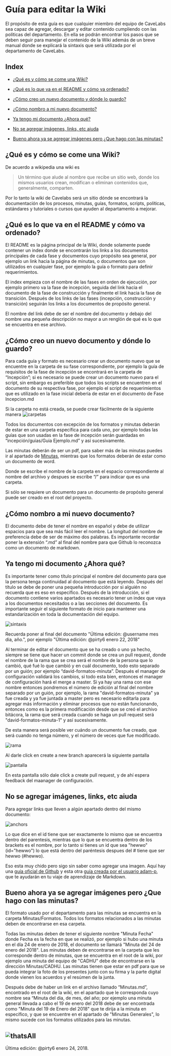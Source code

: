 # Guía para editar la Wiki
El propósito de esta guía es que cualquier miembro del equipo de CaveLabs sea capaz de agregar, descargar y editar contenido cumpliendo con las políticas del departamento. En ella se podrán encontrar los pasos que se deben seguir para manejar el contenido de la Wiki además de un breve manual donde se explicará la sintaxis que será utilizada por el departamento de CaveLabs.

## Index
* [¿Qué es y cómo se come una Wiki?](#Wiki)

* [¿Qué es lo que va en el README y cómo va ordenado?](#README)

* [¿Cómo creo un nuevo documento y dónde lo guardo?](#NuevoDocumento)

* [¿Cómo nombro a mi nuevo documento?](#Nombro)

* [Ya tengo mi documento ¿Ahora qué?](#DocumentoListo)

* [No se agregar imágenes, links, etc aiuda](#Imagenes)

* [Bueno ahora ya se agregar imágenes pero ¿Que hago con las minutas?](#Minutas)

<a id="Wiki"></a>
## ¿Qué es y cómo se come una Wiki?

De acuerdo a wikipedia una wiki es 
> Un término que alude al nombre que recibe un sitio web, donde los mismos usuarios crean, modifican o eliminan contenidos que, generalmente, comparten.

Por lo tanto la wiki de Cavelabs será un sitio dónde se encontrará la documentación de los procesos, minutas, guías, formatos, scripts, políticas, estándares y tutoriales o cursos que ayuden al departamento a mejorar.

<a id="README"></a> 
## ¿Qué es lo que va en el README y cómo va ordenado? 
El README es la página principal de la Wiki, donde solamente puede contener un index donde se encontrarán los links a los documentos principales de cada fase y documentos cuyo propósito sea general, por ejemplo un link hacia la página de minutas, o documentos que son utilizados en cualquier fase, por ejemplo la guía o formato para definir requerimientos.

El index empieza con el nombre de las fases en orden de ejecución, por ejemplo primero va la fase de incepción, seguida del link hacia el documento de la fase de construcción y finalmente el link hacia la fase de transición. Después de los links de las fases (incepción, construcción y transición) seguirán los links a los documentos de propósito general. 

El nombre del link debe de ser el nombre del documento y debajo del nombre una pequeña descripción no mayor a un renglón de qué es lo que se encuentra en ese archivo.

<a id="NuevoDocumento"></a> 
## ¿Cómo creo un nuevo documento y dónde lo guardo?
Para cada guía y formato es necesario crear un documento nuevo que se encuentre en la carpeta de su fase correspondiente, por ejemplo la guía de requisitos de la fase de incepción se encontrará en la carpeta de “Incepción”; si es necesario se puede crear un documento nuevo para el script, sin embargo es preferible que todos los scripts se encuentren en el documento de su respectiva fase, por ejemplo el script de requerimientos que es utilizado en la fase inicial debería de estar en el documento de Fase Incepcion.md

Si la carpeta no está creada, se puede crear fácilmente de la siguiente manera
![carpetas](https://i.stack.imgur.com/9Ifmj.gif)

Todos los documentos con excepción de los formatos y minutas deberán de estar en una carpeta específica para cada uno, por ejemplo todas las guías que son usadas en la fase de incepción serán guardadas en “incepción/guias/Guia Ejemplo.md” y así sucesivamente.

Las minutas deberán de ser un pdf, para saber más de las minutas puedes ir al apartado de [Minutas](#Minutas), mientras que los formatos deberán de estar como un documento de word.

Donde se escribe el nombre de la carpeta en el espacio correspondiente al nombre del archivo y despues se escribe “/” para indicar que es una carpeta. 

Si sólo se requiere un documento para un documento de propósito general puede ser creado en el root del proyecto.

<a id="Nombro"></a> 
## ¿Cómo nombro a mi nuevo documento?
El documento debe de tener el nombre en español y debe de utilizar espacios para que sea más fácil leer el nombre. La longitud del nombre de preferencia debe de ser de máximo dos palabras. Es importante recordar poner la extensión “.md” al final del nombre para que Github lo reconozca como un documento de markdown.

<a id="DocumentoListo"></a> 
## Ya tengo mi documento ¿Ahora qué?
Es importante tener como título principal el nombre del documento para que la persona tenga continuidad al documento que está leyendo. Después del título se debe de poner una pequeña introducción por si alguién no recuerda que es eso en específico. Después de la introducción, si el documento contiene varios apartados es necesario tener un index que vaya a los documentos necesitados o a las secciones del documento. Es importante seguir el siguiente formato de inicio para mantener una estandarización en toda la documentación del equipo.

![sintaxis](https://image.prntscr.com/image/qWt7qq-ESa_Ky4r3YVCyhg.png)

Recuerda poner al final del documento "Última edición: @username mes dia, año.", por ejemplo "Última edición: @pirty6 enero 22, 2018"

Al terminar de editar el documento que se ha creado o uno ya hecho, siempre se tiene que hacer un commit donde se crea un pull request, donde el nombre de la rama que se crea será el nombre de la persona que lo cambió, qué fué lo que cambió y en cuál documento, todo esto separado por un guión; por ejemplo “david-formatos-minuta”. Después el manager de configuración validará los cambios, si todo esta bien, entonces el manager de configuración hará el merge a master. Si ya hay una rama con ese nombre entonces pondremos el número de edición al final del nombre separado por un guión, por ejemplo, la rama "david-formatos-minuta" ya fue creada y ya fue juntada a master pero es necesario editarla para agregar más información y eliminar procesos que no están funcionando, entonces como es la primera modificación desde que se creó el archivo bitácora, la rama que será creada cuando se haga un pull request será "david-formatos-minuta-1" y así sucesivamente.

De esta manera será posible ver cuándo un documento fue creado, que será cuando no tenga número, y el número de veces que fue modificado.

![rama](https://image.prntscr.com/image/k-CINQVrTs2_iyL_lO_oAA.png)

Al darle click en create a new branch aparecerá la siguiente pantalla

![pantalla](https://image.prntscr.com/image/u6dX_p8HTFan6Dfz2zMhrQ.png)

En esta pantalla sólo dale click a create pull request, y de ahí espera feedback del maanager de configuración.

<a id="Imagenes"></a> 
## No se agregar imágenes, links, etc aiuda 
Para agregar links que lleven a algún apartado dentro del mismo documento:

![anchors](https://image.prntscr.com/image/0aY45VJtQQaXv480psGp8g.png)

Lo que dice en el id tiene que ser exactamente lo mismo que se encuentra dentro del parentesis, mientras que lo que se encuentra dentro de los brackets es el nombre, por lo tanto si tienes un id que sea "hewwo" (id="hewwo") lo que está dentro del paréntesis despues del # tiene que ser hewwo (#hewwo).

Eso esta muy chido pero sigo sin saber como agregar una imagen.
Aquí hay una [guía oficial de Github](https://guides.github.com/features/mastering-markdown/) y esta otra [guía creada por el usuario adam-p](https://github.com/adam-p/markdown-here/wiki/Markdown-Cheatsheet), que te ayudarán en tu viaje de aprendizaje de Markdown.

<a id="Minutas"></a>
## Bueno ahora ya se agregar imágenes pero ¿Que hago con las minutas?

El formato usado por el departamento para las minutas se encuentra en la carpeta Minutas/Formatos. Todos los formatos relacionados a las minutas deben de encontrarse en esa carpeta.

Todas las minutas deben de tener el siguiente nombre "Minuta Fecha" donde Fecha es la fecha en que se realizó, por ejemplo si hubo una minuta en el día 24 de enero de 2018, el documento se llamará "Minuta del 24 de enero del 2018". Las minutas deben de encontrarse en la carpeta que les corresponde dentro de minutas, que se encuentra en el root de la wiki, por ejemplo una minuta del equipo de "CADHU" debe de encontrarse en la dirección Minutas/CADHU. Las minutas tienen que estar en pdf para que se pueda integrar la foto de los presentes junto con su firma y la parte digital donde vienen los acuerdos y el resúmen de la junta. 

Después debe de haber un link en el archivo llamado “Minutas.md”, encontrado en el root de la wiki, en el apartado que le corresponda cuyo nombre sea “Minuta del dia, de mes, del año; por ejemplo una minuta general llevada a cabo el 19 de enero del 2018 debe de ser encontrada como "Minuta del 19 de Enero del 2018" que te dirija a la minuta en específico, y que se encuentre en el apartado de "Minutas Generales", lo mismo sucede con los formatos utilizados para las minutas.


![thatsAll](https://i.ytimg.com/vi/0FHEeG_uq5Y/maxresdefault.jpg)
---

Última edición: @pirty6 enero 24, 2018.
